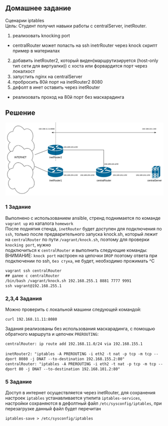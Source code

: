 ## Домашнее задание  
Сценарии iptables  
Цель: Студент получил навыки работы с centralServer, inetRouter.  
1) реализовать knocking port  
- centralRouter может попасть на ssh inetrRouter через knock скрипт  
пример в материалах  
2) добавить inetRouter2, который виден(маршрутизируется (host-only тип сети для виртуалки)) с хоста или форвардится порт через локалхост  
3) запустить nginx на centralServer  
4) пробросить 80й порт на inetRouter2 8080  
5) дефолт в инет оставить через inetRouter   
   
* реализовать проход на 80й порт без маскарадинга    
  
## Решение  
![](https://github.com/dbudakov/20.iptables/blob/master/homework/iptables.jpg)

### 1 Задание 
Выполнено с использованием ansible, стренд поднимается по команде `vagrant up` из каталога `homework`  
После поднятия стенда, `inetRouter` будет доступен для подключения по `ssh`, только после предварительного запуска knock.sh, который лежит на `centralRouter` по пути `/vagrant/knock.sh`, поэтому для проверки `knocking port`, нужно   
подключиться к `centralRouter` и выполнить следующие команды:  
ВНИМАНИЕ: `knock port` настроен на цепочки `DROP` поэтому ответа при подключении по ssh, `без стука`, не будет, необходимо прожимать ^C  
```
vagrant ssh centralRouter
## далее с centralRouter
/bin/bash /vagrant/knock.sh 192.168.255.1 8881 7777 9991
ssh vagrant@192.168.255.1
```
### 2,3,4 Задания 
Можно проверить с локальной машини следующей командой:  
```
curl 192.168.11.11:8080
```
Задания реализованы без использования маскарадинга, с помощью обратного маршрута и цепочек `PREROUTING`:
```
centralRouter: ip route add 192.168.11.0/24 via 192.168.155.1  

inetRouter2: "iptables -A PREROUTING -i eth2 -t nat -p tcp -m tcp --dport 8080 -j DNAT --to-destination 192.168.155.2:80" 
centralRouter: "iptables -A PREROUTING -i eth2 -t nat -p tcp -m tcp --dport 80 -j DNAT --to-destination 192.168.101.2:80"
```
### 5 Задание
Доступ в интернет осуществляется через inetRouter, для сохранения настроек `iptables` устанавливается утилита `iptables-services`, настройки сохраняются в дефолтный файл `/etc/sysconfig/iptables`, при перезагрузке данный файл будет перечитан
```
iptables-save > /etc/sysconfig/iptables
```

